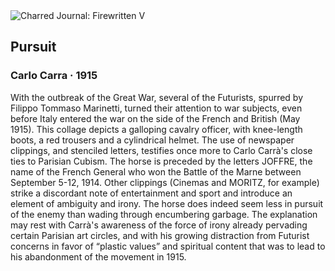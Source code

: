 <div class="artwork-of-the-day">
  <div class="container">
    <div class="img-wrapper">
      <img
        src="https://uploads3.wikiart.org/images/carlo-carra/pursuit-1915.jpg"
        alt="Charred Journal: Firewritten V" />
    </div>
    <div class="artwork-detail">
      <div class="artwork-origin"> 
        <h2 class="artwork-name">Pursuit</h2>
        <h3 class="artist">
          Carlo Carra
                    ·  1915
        </h3>
      </div>
      <p class="description">
        <span class="artwork-description-text ng-binding" ng-bind-html="viewModel.ArtworkOfTheDay.Description | unsafe">With the outbreak of the Great War, several of the Futurists, spurred by Filippo Tommaso Marinetti, turned their attention to war subjects, even before Italy entered the war on the side of the French and British (May 1915). This collage depicts a galloping cavalry officer, with knee-length boots, a red trousers and a cylindrical helmet. The use of newspaper clippings, and stenciled letters, testifies once more to Carlo Carrà's close ties to Parisian Cubism. The horse is preceded by the letters JOFFRE, the name of the French General who won the Battle of the Marne between September 5-12, 1914. Other clippings (Cinemas and MORITZ, for example) strike a discordant note of entertainment and sport and introduce an element of ambiguity and irony. The horse does indeed seem less in pursuit of the enemy than wading through encumbering garbage. The explanation may rest with Carrà's awareness of the force of irony already pervading certain Parisian art circles, and with his growing distraction from Futurist concerns in favor of “plastic values” and spiritual content that was to lead to his abandonment of the movement in 1915.</span>
                        <div class="text-shadow-container" ng-show="showShadow" style=""></div>
      </p>
    </div>
  </div>

</div>
